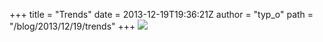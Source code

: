 +++
title = "Trends"
date = 2013-12-19T19:36:21Z
author = "typ_o"
path = "/blog/2013/12/19/trends"
+++
![](https://flipdot.org/blog/uploads/fdgruendung.jpg)
